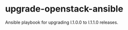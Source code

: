 upgrade-openstack-ansible
=========================

Ansible playbook for upgrading I.1.0.0 to I.1.1.0 releases.
